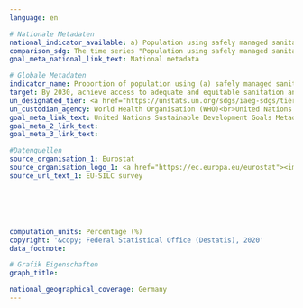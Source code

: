 ```yaml
---
language: en

# Nationale Metadaten
national_indicator_available: a) Population using safely managed sanitation services <br> b) Population with a bathtub or a shower
comparison_sdg: The time series "Population using safely managed sanitation services" is compliant with the global metadata. The time series "Population with a bathtub or a shower" does not measure explicitly if households have access to a hand-washing facility.
goal_meta_national_link_text: National metadata

# Globale Metadaten
indicator_name: Proportion of population using (a) safely managed sanitation services and (b) a hand-washing facility with soap and water
target: By 2030, achieve access to adequate and equitable sanitation and hygiene for all and end open defecation, paying special attention to the needs of women and girls and those in vulnerable situations
un_designated_tier: <a href="https://unstats.un.org/sdgs/iaeg-sdgs/tier-classification/" title="Click here for more information on the UN tier classification.">Tier II</a>
un_custodian_agency: World Health Organisation (WHO)<br>United Nations International Children's Emergency Fund (UNICEF)
goal_meta_link_text: United Nations Sustainable Development Goals Metadata
goal_meta_2_link_text: 
goal_meta_3_link_text: 

#Datenquellen
source_organisation_1: Eurostat
source_organisation_logo_1: <a href="https://ec.europa.eu/eurostat"><img src="https://g205sdgs.github.io/sdg-indicators/public/OrgImgEn/eurostat.png" alt="Logo eurostat" style="height:60px; width:148px" /></a>
source_url_text_1: EU-SILC survey






computation_units: Percentage (%)
copyright: '&copy; Federal Statistical Office (Destatis), 2020'
data_footnote: 

# Grafik Eigenschaften
graph_title: 

national_geographical_coverage: Germany
---
```


